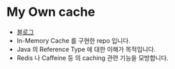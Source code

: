# My Own cache

- <a href="https://liltdevs.tistory.com/183">블로그</a>
- In-Memory Cache 를 구현한 repo 입니다.
- Java 의 Reference Type 에 대한 이해가 목적입니다.
- Redis 나 Caffeine 등 의 caching 관련 기능을 모방합니다.